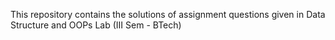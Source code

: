 This repository contains the solutions of assignment questions given in Data Structure and OOPs Lab (III Sem - BTech)
